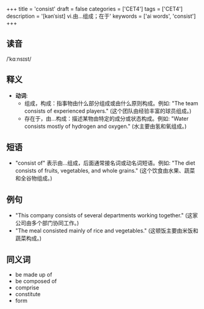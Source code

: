 +++
title = 'consist'
draft = false
categories = ['CET4']
tags = ['CET4']
description = '[kənˈsist] vi.由…组成；在于'
keywords = ['ai words', 'consist']
+++

## 读音
/ˈkɑːnsɪst/

## 释义
- **动词**:
  - 组成，构成：指事物由什么部分组成或由什么原则构成。例如: "The team consists of experienced players." (这个团队由经验丰富的球员组成。)
  - 存在于，由...构成：描述某物由特定的成分或状态构成。例如: "Water consists mostly of hydrogen and oxygen." (水主要由氢和氧组成。)

## 短语
- "consist of" 表示由...组成，后面通常接名词或动名词短语。例如: "The diet consists of fruits, vegetables, and whole grains." (这个饮食由水果、蔬菜和全谷物组成。)

## 例句
- "This company consists of several departments working together." (这家公司由多个部门协同工作。)
- "The meal consisted mainly of rice and vegetables." (这顿饭主要由米饭和蔬菜构成。)

## 同义词
- be made up of
- be composed of
- comprise
- constitute
- form
